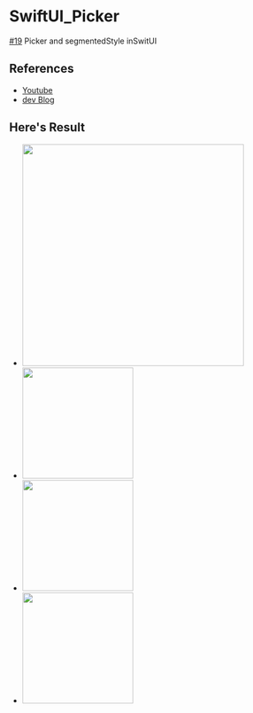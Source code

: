 # SwiftUI_Picker
[#19](https://www.youtube.com/watch?v=G_kNxmyrdBE) Picker and segmentedStyle inSwitUI

## References
- [Youtube](https://www.youtube.com/watch?v=G_kNxmyrdBE)
- [dev Blog](https://seons-dev.tistory.com/34)


## Here's Result
 - <img src="https://user-images.githubusercontent.com/83416999/120016612-c5347280-c01f-11eb-9d53-c3ff5bb6c859.gif" width="400rem">
 - <img src="https://user-images.githubusercontent.com/83416999/120016636-cb2a5380-c01f-11eb-9339-ba77286c84f8.png" width="200rem"> 
 - <img src="https://user-images.githubusercontent.com/83416999/120016637-cb2a5380-c01f-11eb-854b-15a854bcdeab.png" width="200rem"> 
 - <img src="https://user-images.githubusercontent.com/83416999/120016639-cbc2ea00-c01f-11eb-8ccf-f68831da6c2f.png" width="200rem">
